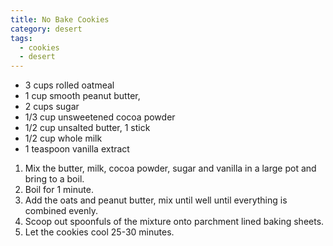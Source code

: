 ```yaml
---
title: No Bake Cookies
category: desert
tags:
  - cookies
  - desert
---
```


- 3 cups rolled oatmeal
- 1 cup smooth peanut butter,
- 2 cups sugar
- 1/3 cup unsweetened cocoa powder
- 1/2 cup unsalted butter, 1 stick
- 1/2 cup whole milk
- 1 teaspoon vanilla extract

1. Mix the butter, milk, cocoa powder, sugar and vanilla in a large pot and bring to a boil.
2. Boil for 1 minute.
3. Add the oats and peanut butter, mix until well until everything is combined evenly.
4. Scoop out spoonfuls of the mixture onto parchment lined baking sheets.
5. Let the cookies cool 25-30 minutes.
